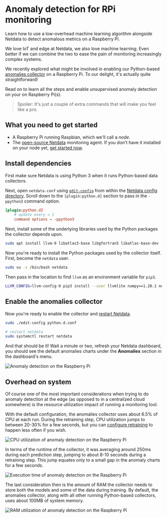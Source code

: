 # Anomaly detection for RPi monitoring

Learn how to use a low-overhead machine learning algorithm alongside Netdata to detect anomalous metrics on a Raspberry Pi.

We love IoT and edge at Netdata, we also love machine learning. Even better if we can combine the two to ease the pain
of monitoring increasingly complex systems.

We recently explored what might be involved in enabling our Python-based [anomalies
collector](/src/collectors/python.d.plugin/anomalies/README.md) on a Raspberry Pi. To our delight, it's actually quite
straightforward! 

Read on to learn all the steps and enable unsupervised anomaly detection on your on Raspberry Pi(s).

> Spoiler: It's just a couple of extra commands that will make you feel like a pro.

## What you need to get started

- A Raspberry Pi running Raspbian, which we'll call a _node_.
- The [open-source Netdata](https://github.com/netdata/netdata) monitoring agent. If you don't have it installed on your
  node yet, [get started now](/packaging/installer/README.md).

## Install dependencies

First make sure Netdata is using Python 3 when it runs Python-based data collectors. 

Next, open `netdata.conf` using [`edit-config`](/docs/netdata-agent/configuration/README.md#edit-netdataconf)
from within the [Netdata config directory](/docs/netdata-agent/configuration/README.md#the-netdata-config-directory). Scroll down to the
`[plugin:python.d]` section to pass in the `-ppython3` command option. 

```conf
[plugin:python.d]
    # update every = 1
    command options = -ppython3
```

Next, install some of the underlying libraries used by the Python packages the collector depends upon.

```bash
sudo apt install llvm-9 libatlas3-base libgfortran5 libatlas-base-dev
```

Now you're ready to install the Python packages used by the collector itself. First, become the `netdata` user.

```bash
sudo su -s /bin/bash netdata
```

Then pass in the location to find `llvm` as an environment variable for `pip3`.

```bash
LLVM_CONFIG=llvm-config-9 pip3 install --user llvmlite numpy==1.20.1 netdata-pandas==0.0.38 numba==0.50.1 scikit-learn==0.23.2 pyod==0.8.3
```

## Enable the anomalies collector

Now you're ready to enable the collector and [restart Netdata](/packaging/installer/README.md#maintaining-a-netdata-agent-installation).

```bash
sudo ./edit-config python.d.conf

# restart netdata
sudo systemctl restart netdata
```

And that should be it! Wait a minute or two, refresh your Netdata dashboard, you should see the default anomalies
charts under the **Anomalies** section in the dashboard's menu.

![Anomaly detection on the Raspberry
Pi](https://user-images.githubusercontent.com/1153921/110149717-9d749c00-7d9b-11eb-853c-e041a36f0a41.png)

## Overhead on system

Of course one of the most important considerations when trying to do anomaly detection at the edge (as opposed to in a
centralized cloud somewhere) is the resource utilization impact of running a monitoring tool.

With the default configuration, the anomalies collector uses about 6.5% of CPU at each run. During the retraining step,
CPU utilization jumps to between 20-30% for a few seconds, but you can [configure
retraining](/src/collectors/python.d.plugin/anomalies/README.md#configuration) to happen less often if you wish.

![CPU utilization of anomaly detection on the Raspberry
Pi](https://user-images.githubusercontent.com/1153921/110149718-9d749c00-7d9b-11eb-9af8-46e2032cd1d0.png)

In terms of the runtime of the collector, it was averaging around 250ms during each prediction step, jumping to about
8-10 seconds during a retraining step. This jump equates only to a small gap in the anomaly charts for a few seconds.

![Execution time of anomaly detection on the Raspberry
Pi](https://user-images.githubusercontent.com/1153921/110149715-9cdc0580-7d9b-11eb-826d-faf6f620621a.png)

The last consideration then is the amount of RAM the collector needs to store both the models and some of the data
during training. By default, the anomalies collector, along with all other running Python-based collectors, uses about
100MB of system memory.

![RAM utilization of anomaly detection on the Raspberry
Pi](https://user-images.githubusercontent.com/1153921/110149720-9e0d3280-7d9b-11eb-883d-b1d4d9b9b5e1.png)


